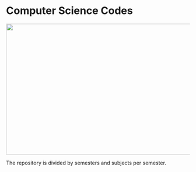 # Computer Science Codes
<p align="center">
   <img src="https://raw.githubusercontent.com/arufonsekun/computer-vision/master/logo_uffs.png" width="754" height="359">
</p>


<p>
    The repository is divided by semesters and subjects per semester.
</p>

